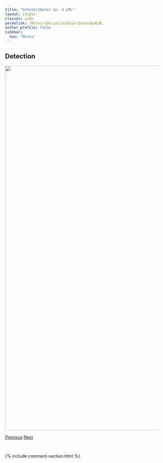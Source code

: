 ```yaml
---
title: "Scheloribates sp. 4 LML"
layout: single
classes: wide
permalink: /Mites/species/ScheloribatesSp4LML
author_profile: false
sidebar:
  nav: "Mites"
---
```


<h2>Detection</h2>

<a href="https://drive.google.com/uc?export=view&id=1vyHBwjvu5S6F4AFYqh-ELa3YR8JjKCGw">
<img src="https://drive.google.com/uc?export=view&id=1vyHBwjvu5S6F4AFYqh-ELa3YR8JjKCGw" height = "1200" width = "800">
</a>


<a href="/DevelopmentWebsite/Mites/species/ScheloribatesSp3DEW" class="pagination--pager" title="Scheloribates sp. 3 DEW">Previous</a> <a href="/DevelopmentWebsite/Mites/species/ScutozetesLanceolatus" class="pagination--pager" title="Scutozetes lanceolatus">Next</a>

<p>&nbsp;</p>

{% include comment-section.html %}
